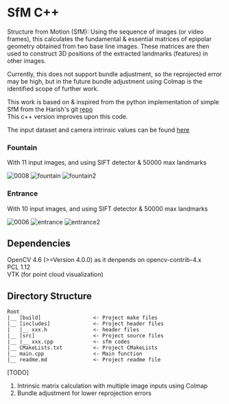 # SfM C++ #

Structure from Motion (SfM): Using the sequence of images (or video frames), this calculates the fundamental & essential matrices of epipolar geometry obtained from two base line images. These matrices are then used to construct 3D positions of the extracted landmarks (features) in other images. <br/>

Currently, this does not support bundle adjustment, so the reprojected error may be high, but in the future bundle adjustment using Colmap is the identified scope of further work.<br />

This work is based on & inspired from the python implementation of simple SfM from the Harish's git [repo](https://github.com/harish-vnkt/structure-from-motion) <br/>
This c++ version improves upon this code.

The input dataset and camera intrinsic values can be found [here](https://github.com/openMVG/SfM_quality_evaluation)

### Fountain ###
With 11 input images, and using SIFT detector & 50000 max landmarks

![0008](https://user-images.githubusercontent.com/58758359/207217614-ad4357ce-15a8-414c-9e80-54bc640bfcd1.jpg)
![fountain](https://user-images.githubusercontent.com/58758359/207217709-ad4893e2-40a1-424e-86fe-a4e5ddefa588.png)
![fountain2](https://user-images.githubusercontent.com/58758359/207217721-561b5a97-5af0-4411-ac84-f070ddb043c1.png)

### Entrance ###
With 10 input images, and using SIFT detector & 50000 max landmarks

![0006](https://user-images.githubusercontent.com/58758359/207217786-48e6170e-4871-4752-9a39-8bd51e3d4061.jpg)
![entrance](https://user-images.githubusercontent.com/58758359/207217802-2b810135-c9f8-40d3-aadb-f069420c86e2.png)
![entrance2](https://user-images.githubusercontent.com/58758359/207217804-d25ef65d-12a8-45f5-87b2-ea03fabead7f.png)


## Dependencies ##

OpenCV 4.6 (>=Version 4.0.0) as it denpends on opencv-contrib-4.x <br />
PCL 1.12 <br />
VTK (for point cloud visualization) <br />

## Directory Structure ##
```
Root
|__ [build]                 <- Project make files
|__ [includes]              <- Project header files
|   |__ xxx.h               <- header files
|__ [src]                   <- Project source files
|__ |__ xxx.cpp             <- sfm codes
|__ CMakeLists.txt          <- Project CMakeLists
|__ main.cpp                <- Main function
|__ readme.md               <- Project readme file        
```

[TODO]<br />
1. Intrinsic matrix calculation with multiple image inputs using Colmap <br />
2. Bundle adjustment for lower reprojection errors <br />

